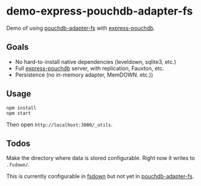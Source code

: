 demo-express-pouchdb-adapter-fs
=====

Demo of using [pouchdb-adapter-fs][] with [express-pouchdb][].

Goals
----

* No hard-to-install native dependencies (leveldown, sqlite3, etc.)
* Full [express-pouchdb][] server, with replication, Fauxton, etc.
* Persistence (no in-memory adapter, MemDOWN. etc.))

Usage
-----

```
npm install
npm start
```

Then open `http://localhost:3000/_utils`.

Todos
---

Make the directory where data is stored configurable. Right now it writes to `.fsdown/`.

This is currently configurable in [fsdown][] but not yet in [pouchdb-adapter-fs][].

[express-pouchdb]: https://github.com/pouchdb/express-pouchdb
[pouchdb-adapter-fs]: https://github.com/nolanlawson/pouchdb-adpater-fs
[fsdown]: https://github.com/nolanlawson/fsdown
